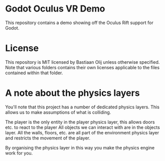 # Godot Oculus VR Demo

This repository contains a demo showing off the Oculus Rift support for Godot.

# License

This repository is MIT licensed by Bastiaan Olij unless otherwise specified.
Note that various folders contains their own licenses applicable to the files contained within that folder.

# A note about the physics layers

You'll note that this project has a number of dedicated physics layers. This allows us to make assumptions of what is colliding.

The player is the only entity in the player physics layer, this allows doors etc. to react to the player
All objects we can interact with are in the objects layer.
All the walls, floors, etc. are all part of the environment physics layer and restricts the movement of the player.

By organising the physics layer in this way you make the physics engine work for you.
